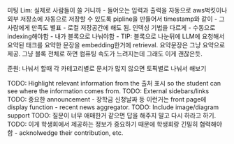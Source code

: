 미팅 Lim: 실제로 사람들이 쓸 거니까 - 들어오는 입력과 출력을 자동으로 aws벅킷이나 외부 저장소에 자동으로 저장할 수 있도록 pipline을 만들어서 timestamp와 같이 - 그 사람에게 만족도 별표 - 로컬 저장공간에 해도 됨. 인덱싱 기법을 다르게 - 수동으로 indexing해야함 - 내가 블록으로 나눠야함 - TIP: 블록으로 나눈뒤에 LLM에 요청해서 요약된 태크를 요약한 문장을 embedding한거에 retrieval. 요약문장은 그냥 요약으로 제공. 그냥 블록 전체로 하면 컴퓨팅 속도가 느려지는데 그래도 이게 괜찮은듯. 

준원: 나눠서 할때 각 카테고리별로 문서가 많지 않으면 토픽별로 나눠서 해보기

TODO: Highlight relevant information from the 출처 표시 so the student can see where the information comes from. 
TODO: External sidebars/links
TODO: 중요한 announcement - 장학금 신청날짜 등 이런거는 front page에 display function - recent news aggregator.
TODO: Include image/diagram support 
TODO: 질문이 너무 애매한거 같으면 답을 해주지 말고 다시 하라고 하기.
TODO: 이게 학생회에서 제공하는 정보가 중요하기 때문에 학생회랑 긴밀히 협력해야함 - acknolwedge their contribution, etc.